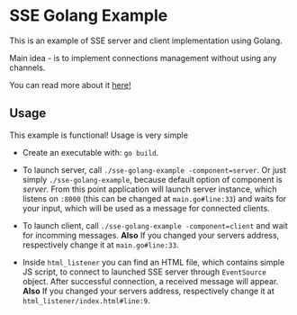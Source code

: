 # SSE Golang Example

This is an example of SSE server and client implementation using Golang.

Main idea - is to implement connections management without using any channels.

You can read more about it [here!](https://grciuta.medium.com/server-sent-events-with-go-server-and-client-sides-6812dca45c7)

## Usage

This example is functional! Usage is very simple

- Create an executable with: `go build`.

- To launch server, call `./sse-golang-example -component=server`. Or just simply `./sse-golang-example`, because default option of component is *server*. From this point application will launch server instance, which listens on `:8000` (this can be changed at `main.go#line:33`) and waits for your input, which will be used as a message for connected clients.

- To launch client, call `./sse-golang-example -component=client` and wait for incomming messages. **Also** If you changed your servers address, respectively change it at `main.go#line:33`.

- Inside `html_listener` you can find an HTML file, which contains simple JS script, to connect to launched SSE server through `EventSource` object. After successful connection, a received message will appear. **Also** If you changed your servers address, respectively change it at `html_listener/index.html#line:9`.